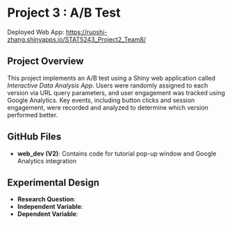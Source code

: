 # Project 3 : A/B Test

Deployed Web App: https://ruoshi-zhang.shinyapps.io/STAT5243_Project2_Team8/

## Project Overview

This project implements an A/B test using a Shiny web application called *Interactive Data Analysis App*. Users were randomly assigned to each version via URL query parameters, and user engagement was tracked using Google Analytics. Key events, including button clicks and session engagement, were recorded and analyzed to determine which version performed better.

## GitHub Files

- **web_dev (V2)**: Contains code for tutorial pop-up window and Google Analytics integration

## Experimental Design

- **Research Question**:
- **Independent Variable**:
- **Dependent Variable**:
